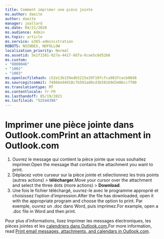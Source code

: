 ```yaml
---
title: Comment imprimer une pièce jointe
ms.author: daeite
author: daeite
manager: joallard
ms.date: 04/21/2020
ms.audience: Admin
ms.topic: article
ms.service: o365-administration
ROBOTS: NOINDEX, NOFOLLOW
localization_priority: Normal
ms.assetid: 5e2f1581-027a-4417-8d7a-6cae5c6d52b6
ms.custom:
- "8000046"
- "1002"
- "1003"
ms.openlocfilehash: c52e13b159edb5215e39f10fcfca983fcecb08d8
ms.sourcegitcommit: f4866e94918c7b591ad0cd3b58169d340bcc7f00
ms.translationtype: MT
ms.contentlocale: fr-FR
ms.lasthandoff: 05/19/2021
ms.locfileid: "52544396"
---
```

# <a name="print-an-attachment-in-outlookcom"></a><span data-ttu-id="dfb9e-102">Imprimer une pièce jointe dans Outlook.com</span><span class="sxs-lookup"><span data-stu-id="dfb9e-102">Print an attachment in Outlook.com</span></span>

1. <span data-ttu-id="dfb9e-103">Ouvrez le message qui contient la pièce jointe que vous souhaitez imprimer.</span><span class="sxs-lookup"><span data-stu-id="dfb9e-103">Open the message that contains the attachment you want to print.</span></span>
2. <span data-ttu-id="dfb9e-104">Déplacez votre curseur sur la pièce jointe et sélectionnez les trois points (autres actions) > **télécharger.**</span><span class="sxs-lookup"><span data-stu-id="dfb9e-104">Move your cursor over the attachment and select the three dots (more actions) > **Download**.</span></span>
3. <span data-ttu-id="dfb9e-105">Une fois le fichier téléchargé, ouvrez-le avec le programme approprié et choisissez l’option d’impression.</span><span class="sxs-lookup"><span data-stu-id="dfb9e-105">After the file has downloaded, open it with the appropriate program and choose the option to print.</span></span> <span data-ttu-id="dfb9e-106">Par exemple, ouvrez un .doc dans Word, puis imprimez.</span><span class="sxs-lookup"><span data-stu-id="dfb9e-106">For example, open a .doc file in Word and then print.</span></span>

<span data-ttu-id="dfb9e-107">Pour plus d’informations, lisez Imprimer les messages électroniques, les pièces jointes et les [calendriers dans Outlook.com.](https://support.office.com/article/c835b8e5-b310-4cab-ac15-b6eb95149855?wt.mc_id=Office_Outlook_com_Alchemy)</span><span class="sxs-lookup"><span data-stu-id="dfb9e-107">For more information, read [Print email messages, attachments, and calendars in Outlook.com](https://support.office.com/article/c835b8e5-b310-4cab-ac15-b6eb95149855?wt.mc_id=Office_Outlook_com_Alchemy).</span></span>